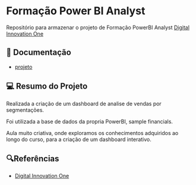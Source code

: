 # Formação Power BI Analyst

Repositório para armazenar o projeto de Formação PowerBI Analyst [Digital Innovation One](https://www.dio.me/)

## 📘 Documentação
- [projeto](https://https://github.com/petrascarvalho/desafio_projeto_dio_power_BI)


## 💻 Resumo do Projeto
Realizada a criação de um dashboard de analise de vendas por segmentações.

Foi utilizada a base de dados da propria PowerBI, sample financials.

Aula muito criativa, onde exploramos os conhecimentos adquiridos ao longo do curso, para a criação de um dashboard interativo.





## 🔍Referências
- [Digital Innovation One](https://github.com/julianazanelatto/power_bi_analyst)
